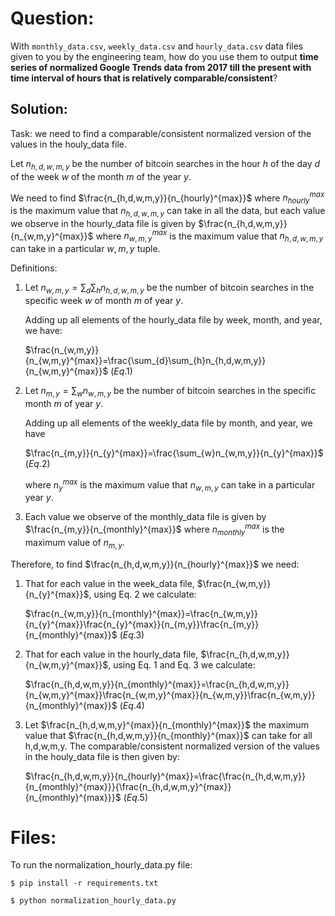 # **Question:**

With `monthly_data.csv`, `weekly_data.csv` and `hourly_data.csv` data files given to you by the engineering team, how do you use them to output **time series of normalized Google Trends data from 2017 till the present with time interval of hours that is relatively comparable/consistent**?


## **Solution:**
Task: we need to find a comparable/consistent normalized version of the values in the houly_data file.

Let $n_{h,d,w,m,y}$ be the number of bitcoin searches in the hour $h$ of the day $d$ of the week $w$ of the month $m$ of the year $y$.

We need to find $\frac{n_{h,d,w,m,y}}{n_{hourly}^{max}}$ where $n_{hourly}^{max}$ is the maximum value that $n_{h,d,w,m,y}$ can take in all the data, but each value we observe in the hourly_data file is given by $\frac{n_{h,d,w,m,y}}{n_{w,m,y}^{max}}$ where $n_{w,m,y}^{max}$ is the maximum value that $n_{h,d,w,m,y}$ can take in a particular $w,m,y$ tuple. 

Definitions:

1. Let $n_{w,m,y}=\sum_{d}\sum_{h}n_{h,d,w,m,y}$ be the number of bitcoin searches in the specific week $w$ of month $m$ of year $y$.

    Adding up all elements of the hourly_data file by week, month, and year, we have:

    $\frac{n_{w,m,y}}{n_{w,m,y}^{max}}=\frac{\sum_{d}\sum_{h}n_{h,d,w,m,y}}{n_{w,m,y}^{max}}$   $\left( Eq. 1 \right)$

2. Let $n_{m,y}=\sum_{w}n_{w,m,y}$ be the number of bitcoin searches in the specific month $m$ of year $y$.

    Adding up all elements of the weekly_data file by month, and year, we have

    $\frac{n_{m,y}}{n_{y}^{max}}=\frac{\sum_{w}n_{w,m,y}}{n_{y}^{max}}$    $\left( Eq. 2 \right)$

    where $n_{y}^{max}$ is the maximum value that $n_{w,m,y}$ can take in a particular year $y$.

3. Each value we observe of the monthly_data file is given by $\frac{n_{m,y}}{n_{monthly}^{max}}$ where $n_{monthly}^{max}$ is the maximum value of $n_{m,y}$.



Therefore, to find $\frac{n_{h,d,w,m,y}}{n_{hourly}^{max}}$ we need: 

1. That for each value in the week_data file, $\frac{n_{w,m,y}}{n_{y}^{max}}$, using Eq. 2 we calculate:

    $\frac{n_{w,m,y}}{n_{monthly}^{max}}=\frac{n_{w,m,y}}{n_{y}^{max}}\frac{n_{y}^{max}}{n_{m,y}}\frac{n_{m,y}}{n_{monthly}^{max}}$ $\left( Eq. 3 \right)$

2. That for each value in the hourly_data file, $\frac{n_{h,d,w,m,y}}{n_{w,m,y}^{max}}$, using Eq. 1 and Eq. 3 we calculate:

    $\frac{n_{h,d,w,m,y}}{n_{monthly}^{max}}=\frac{n_{h,d,w,m,y}}{n_{w,m,y}^{max}}\frac{n_{w,m,y}^{max}}{n_{w,m,y}}\frac{n_{w,m,y}}{n_{monthly}^{max}}$ $\left( Eq. 4 \right)$

3. Let $\frac{n_{h,d,w,m,y}^{max}}{n_{monthly}^{max}}$ the maximum value that $\frac{n_{h,d,w,m,y}}{n_{monthly}^{max}}$ can take for all h,d,w,m,y. The comparable/consistent normalized version of the values in the houly_data file is then given by:

    $\frac{n_{h,d,w,m,y}}{n_{hourly}^{max}}=\frac{\frac{n_{h,d,w,m,y}}{n_{monthly}^{max}}}{\frac{n_{h,d,w,m,y}^{max}}{n_{monthly}^{max}}}$ $\left( Eq. 5 \right)$

# **Files:**
To run the normalization_hourly_data.py file: 

    $ pip install -r requirements.txt
    
    $ python normalization_hourly_data.py